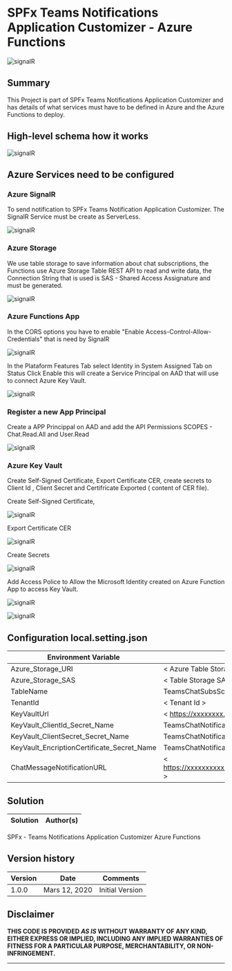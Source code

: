 # SPFx Teams Notifications Application Customizer  - Azure Functions

![signalR](./assets/TeamsNotification.png)

## Summary
This Project is part of SPFx Teams Notifications Application Customizer 
and has details of what services must have to be defined in Azure and the Azure Functions to deploy.

## High-level schema how it works

![signalR](./assets/diagram.png)


## Azure Services need to be configured 

### Azure SignalR 

To send notification to SPFx Teams Notification Application Customizer.
The SignalR Service must be create as ServerLess.


  ![signalR](./assets/signalr1.png)


### Azure Storage 

We use table storage to save information about chat subscriptions, the Functions use Azure Storage Table REST API to read and write data, the Connection String that is used is SAS - Shared Access Assignature and must be generated.

     
![signalR](./assets/storage.png)
     
    

 ### Azure Functions App 

In the CORS options you have to enable "Enable Access-Control-Allow-Credentials"  that is need by SignalR

![signalR](./assets/cors.png)

In the Plataform Features Tab select Identity in System Assigned Tab on Status Click Enable this will create a Service Principal on AAD that will use to connect Azure Key Vault.

![signalR](./assets/msi.png)


### Register a new App Principal 

Create a APP Princippal on AAD and add the API Permissions SCOPES - Chat.Read.All and User.Read

![signalR](./assets/app.png)


### Azure Key Vault 

Create Self-Signed Certificate,  Export Certificate CER, create secrets to Client Id , Client Secret and Certifricate Exported ( content of CER file).

Create Self-Signed Certificate,

![signalR](./assets/keyvaultCertificate.png)

Export Certificate CER

![signalR](./assets/exportCert.png)

Create Secrets

![signalR](./assets/createsecrect.png)


Add Access Police to Allow the Microsoft Identity created on Azure Function App to access Key Vault.

![signalR](./assets/sccessPolice1.png)

![signalR](./assets/AccessPolice2.png)

## Configuration local.setting.json 


Environment Variable | Required Value
--------------------|------------------------------------ 
Azure_Storage_URI | < Azure Table Storage URI >
Azure_Storage_SAS | < Table Storage SAS connection String >
TableName|  TeamsChatSubsScriptions 
TenantId| < Tenant Id > 
KeyVaultUrl | < https://xxxxxxxx.vault.azure.net/ >
KeyVault_ClientId_Secret_Name | TeamsChatNotificationsClientId 
KeyVault_ClientSecret_Secret_Name | TeamsChatNotificationsClientSecret 
KeyVault_EncriptionCertificate_Secret_Name |  TeamsChatNotificationEncryptionCertificate 
ChatMessageNotificationURL| < https://xxxxxxxxxx.azurewebsites.net/api/TeamsChatWebhook >


## Solution

Solution|Author(s)
--------|---------
SPFx - Teams Notifications Application Customizer Azure Functions 

## Version history

Version|Date|Comments
-------|----|--------
1.0.0|Mars 12, 2020 | Initial Version

## Disclaimer
**THIS CODE IS PROVIDED *AS IS* WITHOUT WARRANTY OF ANY KIND, EITHER EXPRESS OR IMPLIED, INCLUDING ANY IMPLIED WARRANTIES OF FITNESS FOR A PARTICULAR PURPOSE, MERCHANTABILITY, OR NON-INFRINGEMENT.**

---



